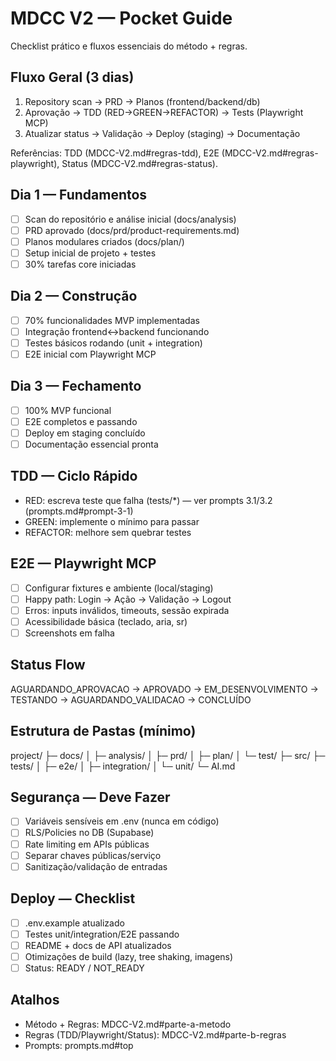 ﻿# MDCC V2 — Pocket Guide

Checklist prático e fluxos essenciais do método + regras.

## Fluxo Geral (3 dias)
1. Repository scan → PRD → Planos (frontend/backend/db)
2. Aprovação → TDD (RED→GREEN→REFACTOR) → Tests (Playwright MCP)
3. Atualizar status → Validação → Deploy (staging) → Documentação

Referências: TDD (MDCC-V2.md#regras-tdd), E2E (MDCC-V2.md#regras-playwright), Status (MDCC-V2.md#regras-status).

## Dia 1 — Fundamentos
- [ ] Scan do repositório e análise inicial (docs/analysis)
- [ ] PRD aprovado (docs/prd/product-requirements.md)
- [ ] Planos modulares criados (docs/plan/)
- [ ] Setup inicial de projeto + testes
- [ ] 30% tarefas core iniciadas

## Dia 2 — Construção
- [ ] 70% funcionalidades MVP implementadas
- [ ] Integração frontend↔backend funcionando
- [ ] Testes básicos rodando (unit + integration)
- [ ] E2E inicial com Playwright MCP

## Dia 3 — Fechamento
- [ ] 100% MVP funcional
- [ ] E2E completos e passando
- [ ] Deploy em staging concluído
- [ ] Documentação essencial pronta

## TDD — Ciclo Rápido
- RED: escreva teste que falha (tests/*) — ver prompts 3.1/3.2 (prompts.md#prompt-3-1)
- GREEN: implemente o mínimo para passar
- REFACTOR: melhore sem quebrar testes

## E2E — Playwright MCP
- [ ] Configurar fixtures e ambiente (local/staging)
- [ ] Happy path: Login → Ação → Validação → Logout
- [ ] Erros: inputs inválidos, timeouts, sessão expirada
- [ ] Acessibilidade básica (teclado, aria, sr)
- [ ] Screenshots em falha

## Status Flow
AGUARDANDO_APROVACAO → APROVADO → EM_DESENVOLVIMENTO → TESTANDO → AGUARDANDO_VALIDACAO → CONCLUÍDO

## Estrutura de Pastas (mínimo)
project/
├─ docs/
│  ├─ analysis/
│  ├─ prd/
│  ├─ plan/
│  └─ test/
├─ src/
├─ tests/
│  ├─ e2e/
│  ├─ integration/
│  └─ unit/
└─ AI.md

## Segurança — Deve Fazer
- [ ] Variáveis sensíveis em .env (nunca em código)
- [ ] RLS/Policies no DB (Supabase)
- [ ] Rate limiting em APIs públicas
- [ ] Separar chaves públicas/serviço
- [ ] Sanitização/validação de entradas

## Deploy — Checklist
- [ ] .env.example atualizado
- [ ] Testes unit/integration/E2E passando
- [ ] README + docs de API atualizados
- [ ] Otimizações de build (lazy, tree shaking, imagens)
- [ ] Status: READY / NOT_READY

## Atalhos
- Método + Regras: MDCC-V2.md#parte-a-metodo
- Regras (TDD/Playwright/Status): MDCC-V2.md#parte-b-regras
- Prompts: prompts.md#top

